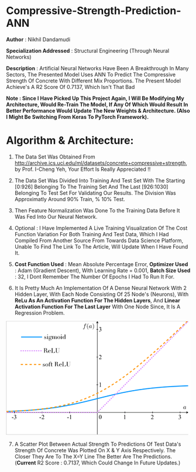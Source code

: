 # Compressive-Strength-Prediction-ANN

**Author** : Nikhil Dandamudi

**Specialization Addressed** : Structural Engineering (Through Neural Networks)

**Description** : Artificial Neural Networks Have Been A Breakthrough In Many Sectors, The Presented Model Uses ANN To Predict The Compressive Strength Of Concrete With Different Mix Proportions. The Present Model Achieve's A R2 Score Of 0.7137, Which Isn't That Bad

**Note : Since I Have Picked Up This Project Again, I Will Be Modifying My Architecture, Would Re-Train The Model, If Any Of Which Would Result In Better Performance Would Update The New Weights & Architecture. (Also I Might Be Switching From Keras To PyTorch Framework).**

# Algorithm & Architecture: 

1) The Data Set Was Obtained From http://archive.ics.uci.edu/ml/datasets/concrete+compressive+strength, by Prof. I-Cheng Yeh, Your Effort Is Really Appreciated !! 

2) The Data Set Was Divided Into Training And Test Set With The Starting [0:926] Belonging To The Training Set And The Last [926:1030] Belonging To Test Set For Validating Our Results. The Division Was Approximatly Around 90% Train, % 10% Test.

3) Then Feature Normalization Was Done To the Training Data Before It Was Fed Into Our Neural Network.

4) Optional : I Have Implemented A Live Training Visualization Of The Cost Function Variation For Both Training And Test Data, Which I Had Compiled From Another Source From Towards Data Science Platform, Unable To Find The Link To The Article, Will Update When I Have Found It.

5) **Cost Function Used** : Mean Absolute Percentage Error, **Optimizer Used** : Adam (Gradient Descent), With Learning Rate = 0.001, **Batch Size Used** : 32, I Dont Remember The Number Of Epochs I Had To Run It For.

6) It Is Pretty Much An Implementation Of A Dense Neural Network With 2 Hidden Layer, With Each Node Consisting Of 25 Node's (Neurons), With **ReLu As An Activation Function For The Hidden Layers**, And **Linear Activation Function For The Last Layer** With One Node Since, It Is A Regression Problem.

![](/Utilities/Sigmoid-ReLU-and-soft-ReLU-functions.png)

7) A Scatter Plot Between Actual Strength To Predictions Of Test Data's Strength Of Concrete Was Plotted On X & Y Axis Respectively. The Closer They Are To The X=Y Line The Better Are The Predictions. (**Current** R2 Score : 0.7137, Which Could Change In Future Updates.)
